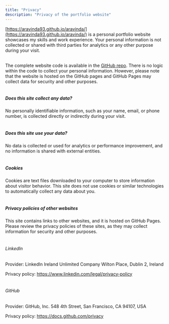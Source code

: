 ```yaml
---
title: "Privacy"
description: "Privacy of the portfolio website"
--- 
```


[https://aravinda93.github.io/aravinda/](https://aravinda93.github.io/aravinda/) is a personal portfolio website showcases my skills and work experience. Your personal information is not collected or shared with third parties for analytics or any other purpose during your visit.
\
&nbsp;

The complete website code is available in the [GitHub repo](https://github.com/Aravinda93/aravinda). There is no logic within the code to collect your personal information. However, please note that the website is hosted on the GitHub pages and GitHub Pages may collect data for security and other purposes.
\
&nbsp;

##### Does this site collect any data?

No personally identifiable information, such as your name, email, or phone number, is collected directly or indirectly during your visit.
\
&nbsp;

##### Does this site use your data?

No data is collected or used for analytics or performance improvement, and no information is shared with external entities.
\
&nbsp;

##### Cookies

Cookies are text files downloaded to your computer to store information about visitor behavior. This site does not use cookies or similar technologies to automatically collect any data about you.
\
&nbsp;

##### Privacy policies of other websites

This site contains links to other websites, and it is hosted on GitHub Pages. Please review the privacy policies of these sites, as they may collect information for security and other purposes.
\
&nbsp;

###### LinkedIn

Provider: LinkedIn Ireland Unlimited Company Wilton Place, Dublin 2, Ireland

Privacy policy: https://www.linkedin.com/legal/privacy-policy
\
&nbsp;

###### GitHub

Provider: GitHub, Inc. 548 4th Street, San Francisco, CA 94107, USA

Privacy policy: https://docs.github.com/privacy
\
&nbsp;